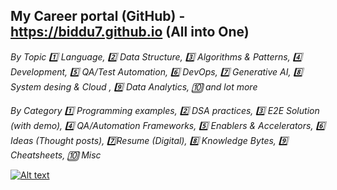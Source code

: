 ## My Career portal (GitHub) - https://biddu7.github.io (All into One)
*By Topic :one: Language, :two: Data Structure, :three: Algorithms & Patterns, :four: Development, :five: QA/Test Automation, :six: DevOps, :seven: Generative AI, :eight: System desing & Cloud , :nine: Data Analytics, :keycap_ten: and lot more*

*By Category :one: Programming examples, :two: DSA practices, :three: E2E Solution (with demo), :four: QA/Automation Frameworks, :five: Enablers & Accelerators, :six: Ideas (Thought posts), :seven:Resume (Digital), :eight: Knowledge Bytes, :nine: Cheatsheets, :keycap_ten: Misc*

[![Alt text](https://github.com/biddu7/biddu7/assets/27678248/e1c83a00-1c06-4f38-9514-cb3ae355ee10 "Click me")](https://biddu7.github.io)

